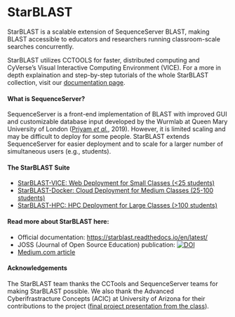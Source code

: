 # StarBLAST

StarBLAST is a scalable extension of SequenceServer BLAST, making BLAST accessible to educators and researchers running classroom-scale searches concurrently.

StarBLAST utilizes CCTOOLS for faster, distributed computing and CyVerse’s Visual Interactive Computing Environment (VICE). For a more in depth explaination and step-by-step tutorials of the whole StarBLAST collection, visit our [documentation page](https://starblast.readthedocs.io/en/latest/).


#### What is SequenceServer?

SequenceServer is a front-end implementation of BLAST with improved GUI and customizable database input developed by the Wurmlab at Queen Mary University of London ([Priyam *et al.*](https://academic.oup.com/mbe/article/36/12/2922/5549819), 2019). However, it is limited scaling and may be difficult to deploy for some people. StarBLAST extends SequenceServer for easier deployment and to scale for a larger number of simultaneous users (e.g., students).

#### The StarBLAST Suite

+ [StarBLAST-VICE: Web Deployment for Small Classes (<25 students)](https://starblast.readthedocs.io/en/latest/2_StarBLAST-VICE.html)
+ [StarBLAST-Docker: Cloud Deployment for Medium Classes (25-100 students)](https://starblast.readthedocs.io/en/latest/3_StarBLAST-Docker.html)
+ [StarBLAST-HPC: HPC Deployment for Large Classes (>100 students)](https://starblast.readthedocs.io/en/latest/4_StarBLAST-HPC.html)

#### Read more about StarBLAST here:

+ Official documentation: https://starblast.readthedocs.io/en/latest/
+ JOSS (Journal of Open Source Education) publication: [![DOI](https://jose.theoj.org/papers/10.21105/jose.00102/status.svg)](https://doi.org/10.21105/jose.00102) 
+ [Medium.com article](https://medium.com/@samanthalrobbins/starblast-cafd04f7916a#860a)

#### Acknowledgements

The StarBLAST team thanks the CCTools and SequenceServer teams for making StarBLAST possible. We also thank the Advanced Cyberifrastracture Concepts (ACIC) at University of Arizona for their contributions to the project ([final project presentation from the class](https://docs.google.com/presentation/d/1-cOdgooy4-4HXQa1AilzhkWBcj5J1cTag8o69IYyH2M/edit#slide=id.g7443e88c5c_0_5)).
